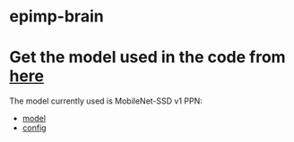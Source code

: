 # epimp-brain

# Get the model used in the code from [here](https://github.com/opencv/opencv/wiki/TensorFlow-Object-Detection-API)
The model currently used is MobileNet-SSD v1 PPN:
- [model](http://download.tensorflow.org/models/object_detection/ssd_mobilenet_v1_ppn_shared_box_predictor_300x300_coco14_sync_2018_07_03.tar.gz)
- [config](https://github.com/opencv/opencv_extra/blob/master/testdata/dnn/ssd_mobilenet_v1_ppn_coco.pbtxt)
